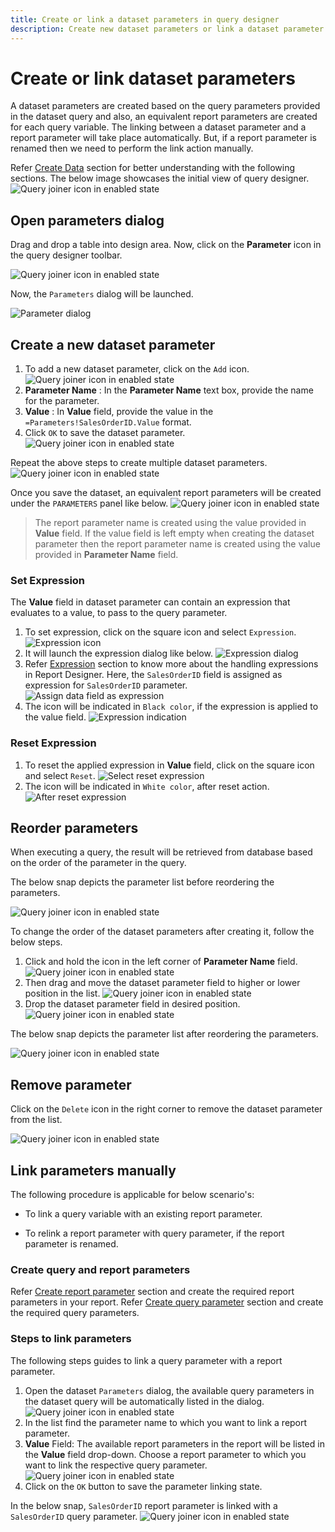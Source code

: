 ```yaml
---
title: Create or link a dataset parameters in query designer
description: Create new dataset parameters or link a dataset parameter with a report parameter on dataset create/edit action in Bold Report Designer
---
```


# Create or link dataset parameters

A dataset parameters are created based on the query parameters provided in the dataset query and also, an equivalent report parameters are created for each query variable. The linking between a dataset parameter and a report parameter will take place automatically. But, if a report parameter is renamed then we need to perform the link action manually.

Refer [Create Data](./../../manage-data/dataset/create-an-embedded-dataset/) section for better understanding with the following sections. The below image showcases the initial view of query designer.
![Query joiner icon in enabled state](/static/assets/on-premise/images/report-designer/transforming-data/create-or-link-dataset-parameters/query-designer-initial-view.png)

## Open parameters dialog

Drag and drop a table into design area. Now, click on the **Parameter** icon in the query designer toolbar.

![Query joiner icon in enabled state](/static/assets/on-premise/images/report-designer/transforming-data/create-or-link-dataset-parameters/query-parameter-icon.png)

Now, the `Parameters` dialog will be launched.

![Parameter dialog](/static/assets/on-premise/images/report-designer/transforming-data/create-or-link-dataset-parameters/query-parameter-dialog.png)

## Create a new dataset parameter

1. To add a new dataset parameter, click on the `Add` icon.
![Query joiner icon in enabled state](/static/assets/on-premise/images/report-designer/transforming-data/create-or-link-dataset-parameters/add-parameter.png)
2. **Parameter Name** : In the **Parameter Name** text box, provide the name for the parameter.
3. **Value** : In **Value** field, provide the value in the `=Parameters!SalesOrderID.Value` format.
4. Click `OK` to save the dataset parameter.
![Query joiner icon in enabled state](/static/assets/on-premise/images/report-designer/transforming-data/create-or-link-dataset-parameters/provide-values-in-fields.png)

Repeat the above steps to create multiple dataset parameters.
![Query joiner icon in enabled state](/static/assets/on-premise/images/report-designer/transforming-data/create-or-link-dataset-parameters/multiple-parameters.png)

Once you save the dataset, an equivalent report parameters will be created under the `PARAMETERS` panel like below.
![Query joiner icon in enabled state](/static/assets/on-premise/images/report-designer/transforming-data/create-or-link-dataset-parameters/report-parameters-list.png)

> The report parameter name is created using the value provided in **Value** field. If the value field is left empty when creating the dataset parameter then the report parameter name is created using the value provided in **Parameter Name** field.

### Set Expression

The **Value** field in dataset parameter can contain an expression that evaluates to a value, to pass to the query parameter.

1. To set expression, click on the square icon and select `Expression`.
![Expression icon ](/static/assets/on-premise/images/report-designer/transforming-data/create-or-link-dataset-parameters/expression-icon-value-field.png)
2. It will launch the expression dialog like below.
![Expression dialog](/static/assets/on-premise/images/report-designer/transforming-data/create-or-link-dataset-parameters/expression-dialog.png)
3. Refer [Expression](./../../compose-report/expressions/) section to know more about the handling expressions in Report Designer. Here, the `SalesOrderID` field is assigned as expression for `SalesOrderID` parameter.
![Assign data field as expression](/static/assets/on-premise/images/report-designer/transforming-data/create-or-link-dataset-parameters/aasign-data-fields.png)
4. The icon will be indicated in `Black color`, if the expression is applied to the value field.
![Expression indication](/static/assets/on-premise/images/report-designer/transforming-data/create-or-link-dataset-parameters/expression-set-indication.png)

### Reset Expression

1. To reset the applied expression in **Value** field, click on the square icon and select `Reset`.
![Select reset expression](/static/assets/on-premise/images/report-designer/transforming-data/create-or-link-dataset-parameters/reset-expression-option.png)
2. The icon will be indicated in `White color`, after reset action.
![After reset expression](/static/assets/on-premise/images/report-designer/transforming-data/create-or-link-dataset-parameters/expression-reset-indication.png)

## Reorder parameters

When executing a query, the result will be retrieved from database based on the order of the parameter in the query.

The below snap depicts the parameter list before reordering the parameters.

![Query joiner icon in enabled state](/static/assets/on-premise/images/report-designer/transforming-data/create-or-link-dataset-parameters/before-reordering-parameters.png)

To change the order of the dataset parameters after creating it, follow the below steps.

1. Click and hold the icon in the left corner of **Parameter Name** field.
 ![Query joiner icon in enabled state](/static/assets/on-premise/images/report-designer/transforming-data/create-or-link-dataset-parameters/gripper-icon-to-perform-drag-action.png)
2. Then drag and move the dataset parameter field to higher or lower position in the list.
![Query joiner icon in enabled state](/static/assets/on-premise/images/report-designer/transforming-data/create-or-link-dataset-parameters/drag-start-action.png)
3. Drop the dataset parameter field in desired position.
![Query joiner icon in enabled state](/static/assets/on-premise/images/report-designer/transforming-data/create-or-link-dataset-parameters/drag-action-demo.png)

The below snap depicts the parameter list after reordering the parameters.

![Query joiner icon in enabled state](/static/assets/on-premise/images/report-designer/transforming-data/create-or-link-dataset-parameters/after-reorder-action.png)

## Remove parameter

Click on the `Delete` icon in the right corner to remove the dataset parameter from the list.

![Query joiner icon in enabled state](/static/assets/on-premise/images/report-designer/transforming-data/create-or-link-dataset-parameters/delete-query-parameter.png)

## Link parameters manually

The following procedure is applicable for below scenario's:

* To link a query variable with an existing report parameter.

* To relink a report parameter with query parameter, if the report parameter is renamed.

### Create query and report parameters

Refer [Create report parameter](./../../report-parameters/add/) section and create the required report parameters in your report.
Refer [Create query parameter](./../../transforming-data/define-query-parameters/) section and create the required query parameters.

### Steps to link parameters

The following steps guides to link a query parameter with a report parameter.

1. Open the dataset `Parameters` dialog, the available query parameters in the dataset query will be automatically listed in the dialog.
![Query joiner icon in enabled state](/static/assets/on-premise/images/report-designer/transforming-data/create-or-link-dataset-parameters/parameter-list-on-open-action.png)
2. In the list find the parameter name to which you want to link a report parameter.
3. **Value** Field: The available report parameters in the report will be listed in the **Value** field drop-down. Choose a report parameter to which you want to link the respective query parameter.
![Query joiner icon in enabled state](/static/assets/on-premise/images/report-designer/transforming-data/create-or-link-dataset-parameters/value-field-drop-down.png)
4. Click on the `OK` button to save the parameter linking state.

In the below snap, `SalesOrderID` report parameter is linked with a `SalesOrderID` query parameter.
![Query joiner icon in enabled state](/static/assets/on-premise/images/report-designer/transforming-data/create-or-link-dataset-parameters/link-paramter-name.png)